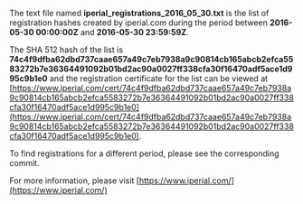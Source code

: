 The text file named **iperial_registrations_2016_05_30.txt** is the list of registration hashes created by iperial.com during the period between **2016-05-30 00:00:00Z** and **2016-05-30 23:59:59Z**.

The SHA 512 hash of the list is **74c4f9dfba62dbd737caae657a49c7eb7938a9c90814cb165abcb2efca5583272b7e36364491092b01bd2ac90a0027ff338cfa30f16470adf5ace1d995c9b1e0** and the registration certificate for the list can be viewed at [https://www.iperial.com/cert/74c4f9dfba62dbd737caae657a49c7eb7938a9c90814cb165abcb2efca5583272b7e36364491092b01bd2ac90a0027ff338cfa30f16470adf5ace1d995c9b1e0](https://www.iperial.com/cert/74c4f9dfba62dbd737caae657a49c7eb7938a9c90814cb165abcb2efca5583272b7e36364491092b01bd2ac90a0027ff338cfa30f16470adf5ace1d995c9b1e0).

To find registrations for a different period, please see the corresponding commit.

For more information, please visit [https://www.iperial.com/](https://www.iperial.com/)
